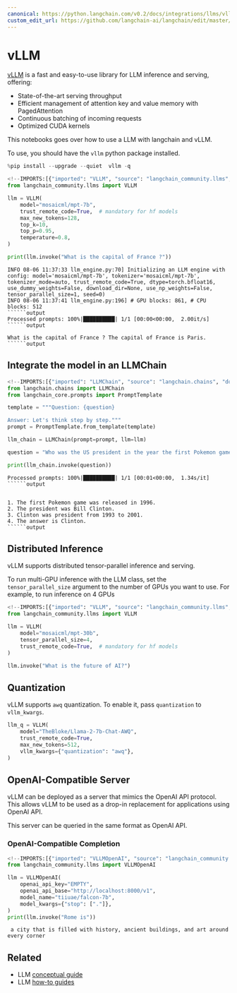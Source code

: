 ```yaml
---
canonical: https://python.langchain.com/v0.2/docs/integrations/llms/vllm/
custom_edit_url: https://github.com/langchain-ai/langchain/edit/master/docs/docs/integrations/llms/vllm.ipynb
---
```


# vLLM

[vLLM](https://vllm.readthedocs.io/en/latest/index.html) is a fast and easy-to-use library for LLM inference and serving, offering:

* State-of-the-art serving throughput 
* Efficient management of attention key and value memory with PagedAttention
* Continuous batching of incoming requests
* Optimized CUDA kernels

This notebooks goes over how to use a LLM with langchain and vLLM.

To use, you should have the `vllm` python package installed.

```python
%pip install --upgrade --quiet  vllm -q
```

```python
<!--IMPORTS:[{"imported": "VLLM", "source": "langchain_community.llms", "docs": "https://api.python.langchain.com/en/latest/llms/langchain_community.llms.vllm.VLLM.html", "title": "vLLM"}]-->
from langchain_community.llms import VLLM

llm = VLLM(
    model="mosaicml/mpt-7b",
    trust_remote_code=True,  # mandatory for hf models
    max_new_tokens=128,
    top_k=10,
    top_p=0.95,
    temperature=0.8,
)

print(llm.invoke("What is the capital of France ?"))
```
```output
INFO 08-06 11:37:33 llm_engine.py:70] Initializing an LLM engine with config: model='mosaicml/mpt-7b', tokenizer='mosaicml/mpt-7b', tokenizer_mode=auto, trust_remote_code=True, dtype=torch.bfloat16, use_dummy_weights=False, download_dir=None, use_np_weights=False, tensor_parallel_size=1, seed=0)
INFO 08-06 11:37:41 llm_engine.py:196] # GPU blocks: 861, # CPU blocks: 512
``````output
Processed prompts: 100%|██████████| 1/1 [00:00<00:00,  2.00it/s]
``````output

What is the capital of France ? The capital of France is Paris.
``````output

```
## Integrate the model in an LLMChain

```python
<!--IMPORTS:[{"imported": "LLMChain", "source": "langchain.chains", "docs": "https://api.python.langchain.com/en/latest/chains/langchain.chains.llm.LLMChain.html", "title": "vLLM"}, {"imported": "PromptTemplate", "source": "langchain_core.prompts", "docs": "https://api.python.langchain.com/en/latest/prompts/langchain_core.prompts.prompt.PromptTemplate.html", "title": "vLLM"}]-->
from langchain.chains import LLMChain
from langchain_core.prompts import PromptTemplate

template = """Question: {question}

Answer: Let's think step by step."""
prompt = PromptTemplate.from_template(template)

llm_chain = LLMChain(prompt=prompt, llm=llm)

question = "Who was the US president in the year the first Pokemon game was released?"

print(llm_chain.invoke(question))
```
```output
Processed prompts: 100%|██████████| 1/1 [00:01<00:00,  1.34s/it]
``````output


1. The first Pokemon game was released in 1996.
2. The president was Bill Clinton.
3. Clinton was president from 1993 to 2001.
4. The answer is Clinton.
``````output

```
## Distributed Inference

vLLM supports distributed tensor-parallel inference and serving. 

To run multi-GPU inference with the LLM class, set the `tensor_parallel_size` argument to the number of GPUs you want to use. For example, to run inference on 4 GPUs

```python
<!--IMPORTS:[{"imported": "VLLM", "source": "langchain_community.llms", "docs": "https://api.python.langchain.com/en/latest/llms/langchain_community.llms.vllm.VLLM.html", "title": "vLLM"}]-->
from langchain_community.llms import VLLM

llm = VLLM(
    model="mosaicml/mpt-30b",
    tensor_parallel_size=4,
    trust_remote_code=True,  # mandatory for hf models
)

llm.invoke("What is the future of AI?")
```

## Quantization

vLLM supports `awq` quantization. To enable it, pass `quantization` to `vllm_kwargs`.

```python
llm_q = VLLM(
    model="TheBloke/Llama-2-7b-Chat-AWQ",
    trust_remote_code=True,
    max_new_tokens=512,
    vllm_kwargs={"quantization": "awq"},
)
```

## OpenAI-Compatible Server

vLLM can be deployed as a server that mimics the OpenAI API protocol. This allows vLLM to be used as a drop-in replacement for applications using OpenAI API.

This server can be queried in the same format as OpenAI API.

### OpenAI-Compatible Completion

```python
<!--IMPORTS:[{"imported": "VLLMOpenAI", "source": "langchain_community.llms", "docs": "https://api.python.langchain.com/en/latest/llms/langchain_community.llms.vllm.VLLMOpenAI.html", "title": "vLLM"}]-->
from langchain_community.llms import VLLMOpenAI

llm = VLLMOpenAI(
    openai_api_key="EMPTY",
    openai_api_base="http://localhost:8000/v1",
    model_name="tiiuae/falcon-7b",
    model_kwargs={"stop": ["."]},
)
print(llm.invoke("Rome is"))
```
```output
 a city that is filled with history, ancient buildings, and art around every corner
```

## Related

- LLM [conceptual guide](/docs/concepts/#llms)
- LLM [how-to guides](/docs/how_to/#llms)